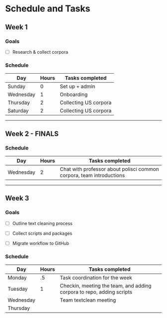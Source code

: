 # Schedule and Tasks



## Week 1



### Goals

- [ ] Research & collect corpora


### Schedule



| Day       | Hours | Tasks completed                                              |
| --------- | ----- | ------------------------------------------------------------ |
| Sunday    | 0     | Set up + admin                                               |
| Wednesday | 1     | Onboarding |
| Thursday  | 2     | Collecting US corpora  |
| Saturday  | 2     | Collecting US corpora |


***
## Week 2 - FINALS

### Schedule
| Day       | Hours | Tasks completed                                              |
| --------- | ----- | ------------------------------------------------------------ |
| Wednesday | 2     | Chat with professor about polisci common corpora, team introductions |



***
## Week 3



### Goals

- [ ] Outline text cleaning process
- [ ] Collect scripts and packages
- [ ] Migrate workflow to GitHub


### Schedule



| Day       | Hours | Tasks completed                                              |
| --------- | ----- | ------------------------------------------------------------ |
| Monday    | .5    | Task coordination for the week                               |
| Tuesday   | 1     | Checkin, meeting the team, and adding corpora to repo, adding scripts|
| Wednesday |       | Team textclean meeting |
| Thursday  |       | |

